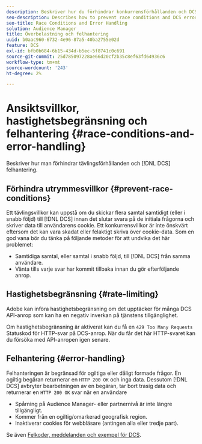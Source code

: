 ```yaml
---
description: Beskriver hur du förhindrar konkurrensförhållanden och DCS-felhantering.
seo-description: Describes how to prevent race conditions and DCS error handling.
seo-title: Race Conditions and Error Handling
solution: Audience Manager
title: Överbelastning och felhantering
uuid: b0aac960-6732-4e96-87a5-40ba2755e02d
feature: DCS
exl-id: bfb0b684-6b15-434d-b5ec-5f8741c0c691
source-git-commit: 25d785097228ae66d20cf2b35c8ef63fd64936c6
workflow-type: tm+mt
source-wordcount: '243'
ht-degree: 2%

---
```


# Ansiktsvillkor, hastighetsbegränsning och felhantering {#race-conditions-and-error-handling}

Beskriver hur man förhindrar tävlingsförhållanden och [!DNL DCS] felhantering.

## Förhindra utrymmesvillkor {#prevent-race-conditions}

Ett tävlingsvillkor kan uppstå om du skickar flera samtal samtidigt (eller i snabb följd) till [!DNL DCS] innan det slutar svara på de initiala frågorna och skriver data till användarens cookie. Ett konkurrensvillkor är inte önskvärt eftersom det kan vara skadat eller felaktigt skriva över cookie-data. Som en god vana bör du tänka på följande metoder för att undvika det här problemet:

* Samtidiga samtal, eller samtal i snabb följd, till [!DNL DCS] från samma användare.
* Vänta tills varje svar har kommit tillbaka innan du gör efterföljande anrop.

## Hastighetsbegränsning {#rate-limiting}

Adobe kan införa hastighetsbegränsning om det upptäcker för många DCS API-anrop som kan ha en negativ inverkan på tjänstens tillgänglighet.

Om hastighetsbegränsning är aktiverat kan du få en `429 Too Many Requests` Statuskod för HTTP-svar på DCS-anrop. När du får det här HTTP-svaret kan du försöka med API-anropen igen senare.

## Felhantering {#error-handling}

Felhanteringen är begränsad för ogiltiga eller dåligt formade frågor. En ogiltig begäran returnerar en `HTTP 200 OK` och inga data. Dessutom [!DNL DCS] avbryter bearbetningen av en begäran, tar bort trasig data och returnerar en `HTTP 200 OK` svar när en användare

* Spårning på Audience Manager- eller partnernivå är inte längre tillgängligt.
* Kommer från en ogiltig/omarkerad geografisk region.
* Inaktiverar cookies för webbläsare (antingen alla eller tredje part).

Se även [Felkoder, meddelanden och exempel för DCS](../../../api/dcs-intro/dcs-api-reference/dcs-error-codes.md).
